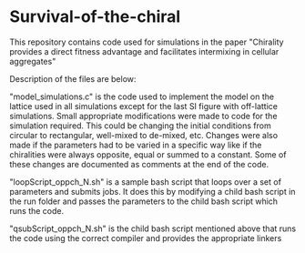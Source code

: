 # Survival-of-the-chiral
This repository contains code used for simulations in the paper  "Chirality provides a direct fitness advantage and facilitates intermixing in cellular aggregates"

Description of the files are below:

"model_simulations.c" is the code used to implement the model on the lattice used in all simulations except for the last SI figure with off-lattice simulations. Small appropriate modifications were made to code for the simulation required. This could be changing the initial conditions from circular to rectangular, well-mixed to de-mixed, etc.  Changes were also made if the parameters had to be varied in a specific way like if the chiralities were always opposite, equal or summed to a constant. Some of these changes are documented as comments at the end of the code. 

"loopScript_oppch_N.sh" is a sample bash script that loops over a set of parameters and submits jobs. It does this by modifying a child bash script in the run folder and passes the parameters to the child bash script which runs the code.

"qsubScript_oppch_N.sh" is the child bash script mentioned above that runs the code using the correct compiler and provides the appropriate linkers


